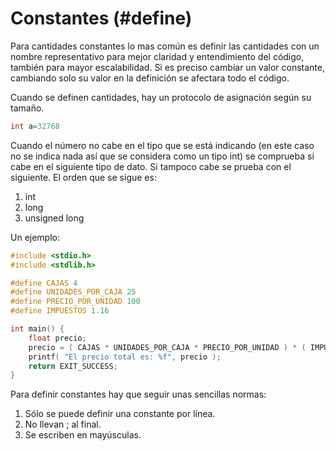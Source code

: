 # Constantes (#define)

Para cantidades constantes lo mas común es definir las cantidades con un nombre representativo para mejor claridad y entendimiento del código, también para mayor escalabilidad. Si es preciso cambiar un valor constante, cambiando solo su valor en la definición se afectara todo el código.

Cuando se definen cantidades, hay un protocolo de asignación según su tamaño.

```c
int a=32768
```

Cuando el número no cabe en el tipo que se está indicando (en este caso no se indica nada así que se considera como un tipo int) se comprueba si cabe en el siguiente tipo de dato. Si tampoco cabe se prueba con el siguiente. El orden que se sigue es:
1. int
2. long
3. unsigned long

Un ejemplo:

```c
#include <stdio.h>
#include <stdlib.h>

#define CAJAS 4
#define UNIDADES_POR_CAJA 25
#define PRECIO_POR_UNIDAD 100
#define IMPUESTOS 1.16

int main() {
    float precio;
    precio = ( CAJAS * UNIDADES_POR_CAJA * PRECIO_POR_UNIDAD ) * ( IMPUESTOS );
    printf( "El precio total es: %f", precio );
    return EXIT_SUCCESS;
}
```

Para definir constantes hay que seguir unas sencillas normas:
1. Sólo se puede definir una constante por línea.
2. No llevan ; al final.
3. Se escriben en mayúsculas.
